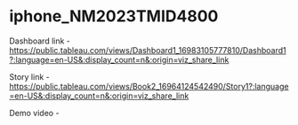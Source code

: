 # iphone_NM2023TMID4800

Dashboard link - https://public.tableau.com/views/Dashboard1_16983105777810/Dashboard1?:language=en-US&:display_count=n&:origin=viz_share_link

Story link - https://public.tableau.com/views/Book2_16964124542490/Story1?:language=en-US&:display_count=n&:origin=viz_share_link

Demo video - 
